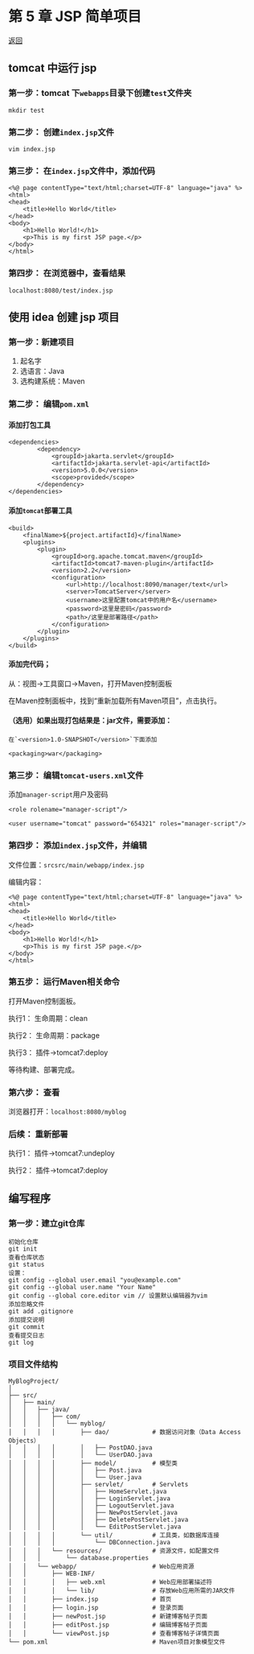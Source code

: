 # 第 5 章 JSP 简单项目

[返回](./README.md)

## tomcat 中运行 jsp

### 第一步：tomcat 下`webapps`目录下创建`test`文件夹

```
mkdir test
```

### 第二步： 创建`index.jsp`文件

```
vim index.jsp
```

### 第三步： 在`index.jsp`文件中，添加代码

```
<%@ page contentType="text/html;charset=UTF-8" language="java" %>
<html>
<head>
    <title>Hello World</title>
</head>
<body>
    <h1>Hello World!</h1>
    <p>This is my first JSP page.</p>
</body>
</html>
```

### 第四步： 在浏览器中，查看结果

`localhost:8080/test/index.jsp`

## 使用 idea 创建 jsp 项目

### 第一步：新建项目

1. 起名字
2. 选语言：Java
3. 选构建系统：Maven

### 第二步： 编辑`pom.xml`

#### 添加打包工具

```
<dependencies>
        <dependency>
            <groupId>jakarta.servlet</groupId>
            <artifactId>jakarta.servlet-api</artifactId>
            <version>5.0.0</version>
            <scope>provided</scope>
        </dependency>
</dependencies>
```

#### 添加`tomcat`部署工具

```
<build>
    <finalName>${project.artifactId}</finalName>
    <plugins>
        <plugin>
            <groupId>org.apache.tomcat.maven</groupId>
            <artifactId>tomcat7-maven-plugin</artifactId>
            <version>2.2</version>
            <configuration>
                <url>http://localhost:8090/manager/text</url>
                <server>TomcatServer</server>
                <username>这里配置tomcat中的用户名</username>
                <password>这里是密码</password>
                <path>/这里是部署路径</path>
            </configuration>
        </plugin>
    </plugins>
</build>
```

#### 添加完代码；

从：视图->工具窗口->Maven，打开Maven控制面板

在Maven控制面板中，找到“重新加载所有Maven项目”，点击执行。

#### （选用）如果出现打包结果是：jar文件，需要添加：

```
在`<version>1.0-SNAPSHOT</version>`下面添加

<packaging>war</packaging>
```

### 第三步： 编辑`tomcat-users.xml`文件

添加`manager-script`用户及密码

```
<role rolename="manager-script"/>

<user username="tomcat" password="654321" roles="manager-script"/>
```

### 第四步： 添加`index.jsp`文件，并编辑

文件位置：`srcsrc/main/webapp/index.jsp`

编辑内容：

```
<%@ page contentType="text/html;charset=UTF-8" language="java" %>
<html>
<head>
    <title>Hello World</title>
</head>
<body>
    <h1>Hello World!</h1>
    <p>This is my first JSP page.</p>
</body>
</html>
```

### 第五步： 运行Maven相关命令

打开Maven控制面板。

执行1： 生命周期：clean

执行2： 生命周期：package

执行3： 插件->tomcat7:deploy

等待构建、部署完成。

### 第六步： 查看

浏览器打开：`localhost:8080/myblog`

### 后续： 重新部署

执行1： 插件->tomcat7:undeploy

执行2： 插件->tomcat7:deploy

## 编写程序

### 第一步：建立git仓库

```
初始化仓库
git init
查看仓库状态
git status
设置：
git config --global user.email "you@example.com"
git config --global user.name "Your Name"
git config --global core.editor vim // 设置默认编辑器为vim
添加忽略文件
git add .gitignore
添加提交说明
git commit
查看提交日志
git log
```

### 项目文件结构

```
MyBlogProject/
│
├── src/
│   ├── main/
│   │   ├── java/
│   │   │   ├── com/
│   │   │   │   └── myblog/
│   │   │   │       ├── dao/            # 数据访问对象（Data Access Objects）
│   │   │   │       │   ├── PostDAO.java
│   │   │   │       │   └── UserDAO.java
│   │   │   │       ├── model/          # 模型类
│   │   │   │       │   ├── Post.java
│   │   │   │       │   └── User.java
│   │   │   │       ├── servlet/        # Servlets
│   │   │   │       │   ├── HomeServlet.java
│   │   │   │       │   ├── LoginServlet.java
│   │   │   │       │   ├── LogoutServlet.java
│   │   │   │       │   ├── NewPostServlet.java
│   │   │   │       │   ├── DeletePostServlet.java
│   │   │   │       │   └── EditPostServlet.java
│   │   │   │       └── util/           # 工具类，如数据库连接
│   │   │   │           └── DBConnection.java
│   │   │   └── resources/              # 资源文件，如配置文件
│   │   │       └── database.properties
│   │   └── webapp/                     # Web应用资源
│   │       ├── WEB-INF/
│   │       │   ├── web.xml             # Web应用部署描述符
│   │       │   └── lib/                # 存放Web应用所需的JAR文件
│   │       ├── index.jsp               # 首页
│   │       ├── login.jsp               # 登录页面
│   │       ├── newPost.jsp             # 新建博客帖子页面
│   │       ├── editPost.jsp            # 编辑博客帖子页面
│   │       └── viewPost.jsp            # 查看博客帖子详情页面
└── pom.xml                             # Maven项目对象模型文件
```